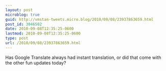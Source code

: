 ```yaml
---
layout: post
microblog: true
guid: http://vmstan-tweets.micro.blog/2010/09/08/23937863659.html
post_id: 3046502
date: 2010-09-08T12:35:25-0600
lastmod: 2010-09-08T12:35:25-0600
type: post
url: /2010/09/08/23937863659.html
---
```

Has Google Translate always had instant translation, or did that come with the other fun updates today?
